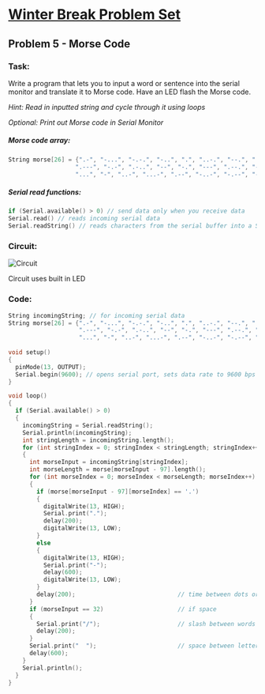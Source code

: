 # [Winter Break Problem Set](https://bmesbuildteamucla.github.io/Winter%20Break/Problem%20Set%202)
## Problem 5 - Morse Code

### Task:
Write a program that lets you to input a word or sentence into the serial monitor and translate it to Morse code. Have an LED flash the Morse code.

*Hint: Read in inputted string and cycle through it using loops*

*Optional: Print out Morse code in Serial Monitor*

##### Morse code array:
 ```c
String morse[26] = {".-", "-...", "-.-.", "-..", ".", "..-.", "--.", "....", "..",     // A-I
                    ".---", "-.-", ".-..", "--", "-.", "---", ".--.", "--.-", ".-.",   // J-R 
                    "...", "-", "..-", "...-", ".--", "-..-", "-.--", "--.."};         // S-Z
```
##### Serial read functions:
```c
if (Serial.available() > 0) // send data only when you receive data
Serial.read() // reads incoming serial data
Serial.readString() // reads characters from the serial buffer into a String
```

### Circuit:
![Circuit](https://bmesbuildteamucla.github.io/winter-break/problem-set-2/problem-5--morse-code/circuit.png)

Circuit uses built in LED

### Code:
```c
String incomingString; // for incoming serial data
String morse[26] = {".-", "-...", "-.-.", "-..", ".", "..-.", "--.", "....", "..",     // A-I
                    ".---", "-.-", ".-..", "--", "-.", "---", ".--.", "--.-", ".-.",   // J-R 
                    "...", "-", "..-", "...-", ".--", "-..-", "-.--", "--.."};         // S-Z
  
void setup()
{
  pinMode(13, OUTPUT);
  Serial.begin(9600); // opens serial port, sets data rate to 9600 bps
}

void loop()
{
  if (Serial.available() > 0)                                                        // send data only when you receive data
  {
    incomingString = Serial.readString();                                            // read incoming string
    Serial.println(incomingString);                                                  // print incoming string
    int stringLength = incomingString.length();                                      // find length of incoming string
    for (int stringIndex = 0; stringIndex < stringLength; stringIndex++)             // cycle through string
    {
      int morseInput = incomingString[stringIndex];                                  // identify letter
      int morseLength = morse[morseInput - 97].length();                             // find length of morse letter
      for (int morseIndex = 0; morseIndex < morseLength; morseIndex++)               // cycle through morse code
      {
        if (morse[morseInput - 97][morseIndex] == '.')                               // dot LED, sound, print
        {
          digitalWrite(13, HIGH);
          Serial.print(".");
          delay(200);
          digitalWrite(13, LOW);
        }
        else                                                                         // dash LED, sound, print
        {
          digitalWrite(13, HIGH);
          Serial.print("-");
          delay(600);
          digitalWrite(13, LOW);
        }
        delay(200);                             // time between dots or dashes
      }
      if (morseInput == 32)                     // if space
      {
        Serial.print("/");                      // slash between words
        delay(200);
      }
      Serial.print("  ");                       // space between letters
      delay(600);
    }
    Serial.println();
  }
}
```
